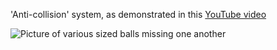 'Anti-collision' system, as demonstrated in this [YouTube video](https://www.youtube.com/watch?v=SqpIcsN0FTI)

![Picture of various sized balls missing one another](https://user-images.githubusercontent.com/159109/115645659-bc4cd480-a2ee-11eb-885e-ab72cb75205d.png)
